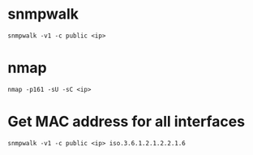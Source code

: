 # snmpwalk
```console
snmpwalk -v1 -c public <ip>
```

# nmap
```console
nmap -p161 -sU -sC <ip>
```

# Get MAC address for all interfaces
```console
snmpwalk -v1 -c public <ip> iso.3.6.1.2.1.2.2.1.6
```
